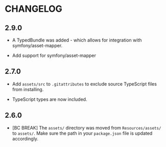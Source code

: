 # CHANGELOG

## 2.9.0

-   A TypedBundle was added - which allows for integration with symfony/asset-mapper.

-   Add support for symfony/asset-mapper

## 2.7.0

-   Add `assets/src` to `.gitattributes` to exclude source TypeScript files from
    installing.

-   TypeScript types are now included.

## 2.6.0

-   [BC BREAK] The `assets/` directory was moved from `Resources/assets/` to `assets/`. Make
    sure the path in your `package.json` file is updated accordingly.

